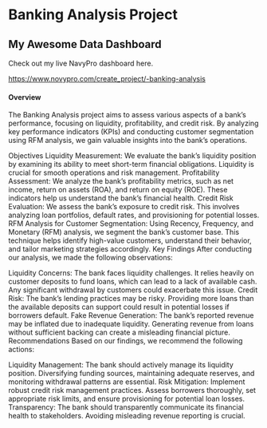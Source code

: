 # Banking Analysis Project
## My Awesome Data Dashboard

Check out my live NavyPro dashboard here.

https://www.novypro.com/create_project/-banking-analysis

#### Overview
The Banking Analysis project aims to assess various aspects of a bank’s performance, focusing on liquidity, profitability, and credit risk. By analyzing key performance indicators (KPIs) and conducting customer segmentation using RFM analysis, we gain valuable insights into the bank’s operations.

Objectives
Liquidity Measurement: We evaluate the bank’s liquidity position by examining its ability to meet short-term financial obligations. Liquidity is crucial for smooth operations and risk management.
Profitability Assessment: We analyze the bank’s profitability metrics, such as net income, return on assets (ROA), and return on equity (ROE). These indicators help us understand the bank’s financial health.
Credit Risk Evaluation: We assess the bank’s exposure to credit risk. This involves analyzing loan portfolios, default rates, and provisioning for potential losses.
RFM Analysis for Customer Segmentation: Using Recency, Frequency, and Monetary (RFM) analysis, we segment the bank’s customer base. This technique helps identify high-value customers, understand their behavior, and tailor marketing strategies accordingly.
Key Findings
After conducting our analysis, we made the following observations:

Liquidity Concerns: The bank faces liquidity challenges. It relies heavily on customer deposits to fund loans, which can lead to a lack of available cash. Any significant withdrawal by customers could exacerbate this issue.
Credit Risk: The bank’s lending practices may be risky. Providing more loans than the available deposits can support could result in potential losses if borrowers default.
Fake Revenue Generation: The bank’s reported revenue may be inflated due to inadequate liquidity. Generating revenue from loans without sufficient backing can create a misleading financial picture.
Recommendations
Based on our findings, we recommend the following actions:

Liquidity Management: The bank should actively manage its liquidity position. Diversifying funding sources, maintaining adequate reserves, and monitoring withdrawal patterns are essential.
Risk Mitigation: Implement robust credit risk management practices. Assess borrowers thoroughly, set appropriate risk limits, and ensure provisioning for potential loan losses.
Transparency: The bank should transparently communicate its financial health to stakeholders. Avoiding misleading revenue reporting is crucial.
